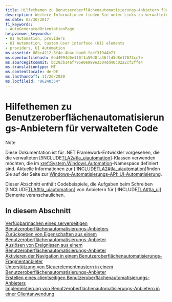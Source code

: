 ```yaml
---
title: Hilfethemen zu Benutzeroberflächenautomatisierungs-Anbietern für verwalteten Code
description: Weitere Informationen finden Sie unter Links zu verwalteten Code Themen zur Vorgehensweise, in denen Aufgaben beim Schreiben von Microsoft UI Automation-Anbietern für Elemente der Benutzeroberfläche (UI) veranschaulicht werden.
ms.date: 03/30/2017
f1_keywords:
- AutoGeneratedOrientationPage
helpviewer_keywords:
- UI Automation, providers
- UI Automation, custom user interface (UI) elements
- providers, UI Automation
ms.assetid: 88bc4212-3f4e-4bac-bae0-faef31944b71
ms.openlocfilehash: 6ed4994d6e1f0f1a59d0fa36ffd5d8e17673cc7e
ms.sourcegitcommit: bc293b14af795e0e999e3304dd40c0222cf2ffe4
ms.translationtype: MT
ms.contentlocale: de-DE
ms.lasthandoff: 11/26/2020
ms.locfileid: "96240354"
---
```

# <a name="ui-automation-providers-for-managed-code-how-to-topics"></a>Hilfethemen zu Benutzeroberflächenautomatisierungs-Anbietern für verwalteten Code

> [!NOTE]
> Diese Dokumentation ist für .NET Framework-Entwickler vorgesehen, die die verwalteten [!INCLUDE[TLA2#tla_uiautomation](../../../includes/tla2sharptla-uiautomation-md.md)]-Klassen verwenden möchten, die im <xref:System.Windows.Automation>-Namespace definiert sind. Aktuelle Informationen zur [!INCLUDE[TLA2#tla_uiautomation](../../../includes/tla2sharptla-uiautomation-md.md)]finden Sie auf der Seite zur [Windows-Automatisierungs-API: UI-Automatisierung](/windows/win32/winauto/entry-uiauto-win32).  
  
 Dieser Abschnitt enthält Codebeispiele, die Aufgaben beim Schreiben [!INCLUDE[TLA#tla_uiautomation](../../../includes/tlasharptla-uiautomation-md.md)] von Anbietern für [!INCLUDE[TLA#tla_ui](../../../includes/tlasharptla-ui-md.md)] Elemente veranschaulichen.  
  
## <a name="in-this-section"></a>In diesem Abschnitt  

 [Verfügbarmachen eines serverseitigen Benutzeroberflächenautomatisierungs-Anbieters](expose-a-server-side-ui-automation-provider.md)  
 [Zurückgeben von Eigenschaften aus einem Benutzeroberflächenautomatisierungs-Anbieter](return-properties-from-a-ui-automation-provider.md)  
 [Auslösen von Ereignissen aus einem Benutzeroberflächenautomatisierungs-Anbieter](raise-events-from-a-ui-automation-provider.md)  
 [Aktivieren der Navigation in einem Benutzeroberflächenautomatisierungs-Fragmentanbieter](enable-navigation-in-a-ui-automation-fragment-provider.md)  
 [Unterstützung von Steuerelementmustern in einem Benutzeroberflächenautomatisierungs-Anbieter](support-control-patterns-in-a-ui-automation-provider.md)  
 [Erstellen eines clientseitigen Benutzeroberflächenautomatisierungs-Anbieters](create-a-client-side-ui-automation-provider.md)  
 [Implementierung von Benutzeroberflächenautomatisierungs-Anbietern in einer Clientanwendung](implement-ui-automation-providers-in-a-client-application.md)
